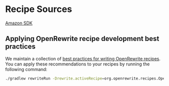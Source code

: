 # Recipe Sources

[Amazon SDK](https://github.com/aws/aws-sdk-java-v2/blob/105d5457c76f6965c3a0453b09be0e63e9c0ffea/v2-migration/src/main/java/software/amazon/awssdk/v2migration/NewClassToStaticFactory.java)

## Applying OpenRewrite recipe development best practices

We maintain a collection of [best practices for writing OpenRewrite recipes](https://docs.openrewrite.org/recipes/recipes/openrewritebestpractices).
You can apply these recommendations to your recipes by running the following command:

```bash
./gradlew rewriteRun -Drewrite.activeRecipe=org.openrewrite.recipes.OpenRewriteBestPractices
```
